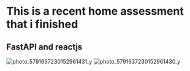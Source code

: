 # This is a recent home assessment that i finished 
## FastAPI and reactjs
![photo_5791637230152961431_y](https://github.com/user-attachments/assets/f1cc10ba-cbfc-4895-bad7-6e4d3570203e)
![photo_5791637230152961430_y](https://github.com/user-attachments/assets/9c0ba320-0b62-4f25-b2ff-a003de11c4a1)

